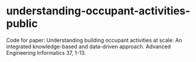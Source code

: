 # understanding-occupant-activities-public
Code for paper: Understanding building occupant activities at scale: An integrated knowledge-based and data-driven approach. Advanced Engineering Informatics 37, 1-13.
